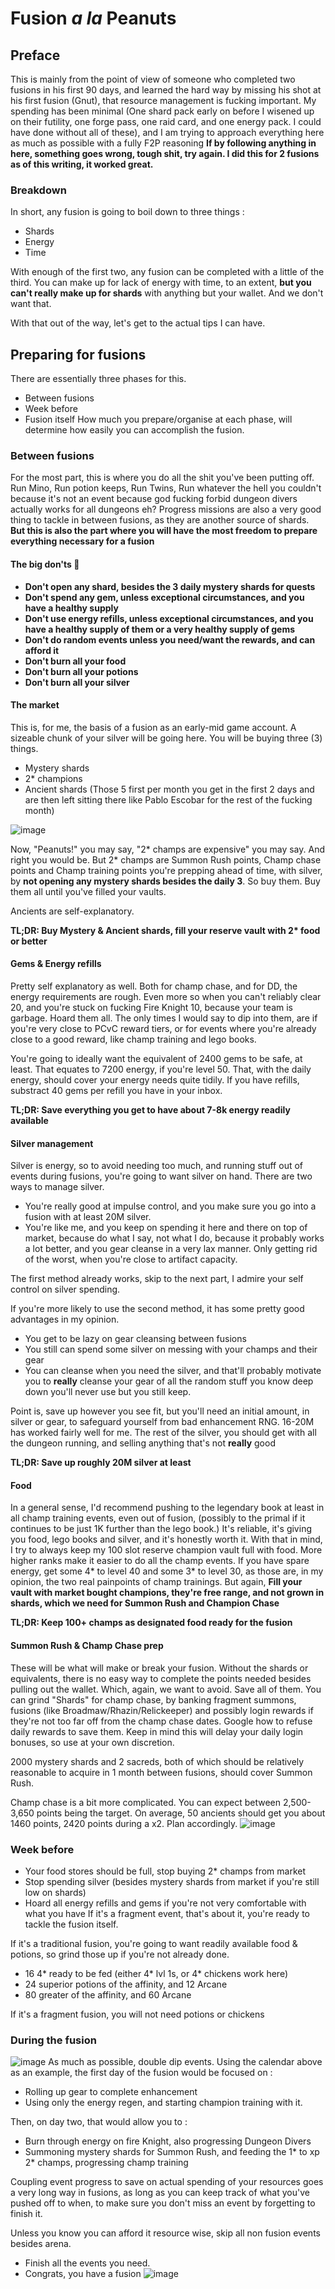 # Fusion *a la* Peanuts

## Preface
This is mainly from the point of view of someone who completed two fusions in his first 90 days, and learned the hard way by missing his shot at his first fusion (Gnut), that resource management is fucking important.
My spending has been minimal (One shard pack early on before I wisened up on their futility, one forge pass, one raid card, and one energy pack. I could have done without all of these), and I am trying to approach everything here as much as possible with a fully F2P reasoning
**If by following anything in here, something goes wrong, tough shit, try again. I did this for 2 fusions as of this writing, it worked great.**
### Breakdown

In short, any fusion is going to boil down to three things : 
- Shards
- Energy
- Time

With enough of the first two, any fusion can be completed with a little of the third. You can make up for lack of energy with time, to an extent, **but you can't really make up for shards** with anything but your wallet. And we don't want that.

With that out of the way, let's get to the actual tips I can have.

## Preparing for fusions
There are essentially three phases for this.
- Between fusions
- Week before
- Fusion itself
How much you prepare/organise at each phase, will determine how easily you can accomplish the fusion.

### Between fusions
For the most part, this is where you do all the shit you've been putting off. Run Mino, Run potion keeps, Run Twins, Run whatever the hell you couldn't because it's not an event because god fucking forbid dungeon divers actually works for all dungeons eh? 
Progress missions are also a very good thing to tackle in between fusions, as they are another source of shards.
**But this is also the part where you will have the most freedom to prepare everything necessary for a fusion**

#### The big don'ts 🚫
- **Don't open any shard, besides the 3 daily mystery shards for quests**
- **Don't spend any gem, unless exceptional circumstances, and you have a healthy supply**
- **Don't use energy refills, unless exceptional circumstances, and you have a healthy supply of them or a very healthy supply of gems**
- **Don't do random events unless you need/want the rewards, and can afford it**
- **Don't burn all your food**
- **Don't burn all your potions**
- **Don't burn all your silver**

#### The market
This is, for me, the basis of a fusion as an early-mid game account. A sizeable chunk of your silver will be going here. You will be buying three (3) things.
- Mystery shards
- 2* champions
- Ancient shards (Those 5 first per month you get in the first 2 days and are then left sitting there like Pablo Escobar for the rest of the fucking month)

![image](https://github.com/Pink-Peanuts/raid-docs/assets/144652551/0a6ab2f5-fa8f-4103-9634-78492a2b645f)

Now, "Peanuts!" you may say, "2* champs are expensive" you may say. And right you would be. But 2* champs are Summon Rush points, Champ chase points and Champ training points you're prepping ahead of time, with silver, by **not opening any mystery shards besides the daily 3**.
So buy them. Buy them all until you've filled your vaults.

Ancients are self-explanatory.

**TL;DR: Buy Mystery & Ancient shards, fill your reserve vault with 2\* food or better**

#### Gems & Energy refills
Pretty self explanatory as well. Both for champ chase, and for DD, the energy requirements are rough. Even more so when you can't reliably clear 20, and you're stuck on fucking Fire Knight 10, because your team is garbage. Hoard them all. 
The only times I would say to dip into them, are if you're very close to PCvC reward tiers, or for events where you're already close to a good reward, like champ training and lego books.

You're going to ideally want the equivalent of 2400 gems to be safe, at least. That equates to 7200 energy, if you're level 50. That, with the daily energy, should cover your energy needs quite tidily. If you have refills, substract 40 gems per refill you have in your inbox.

**TL;DR: Save everything you get to have about 7-8k energy readily available**

#### Silver management
Silver is energy, so to avoid needing too much, and running stuff out of events during fusions, you're going to want silver on hand. There are two ways to manage silver.
- You're really good at impulse control, and you make sure you go into a fusion with at least 20M silver.
- You're like me, and you keep on spending it here and there on top of market, because do what I say, not what I do, because it probably works a lot better, and you gear cleanse in a very lax manner. Only getting rid of the worst, when you're close to artifact capacity.

 The first method already works, skip to the next part, I admire your self control on silver spending.

 If you're more likely to use the second method, it has some pretty good advantages in my opinion. 
 - You get to be lazy on gear cleansing between fusions
 - You still can spend some silver on messing with your champs and their gear
 - You can cleanse when you need the silver, and that'll probably motivate you to **really** cleanse your gear of all the random stuff you know deep down you'll never use but you still keep.

Point is, save up however you see fit, but you'll need an initial amount, in silver or gear, to safeguard yourself from bad enhancement RNG. 16-20M has worked fairly well for me. The rest of the silver, you should get with all the dungeon running, and selling anything that's not **really** good

**TL;DR: Save up roughly 20M silver at least**

#### Food
In a general sense, I'd recommend pushing to the legendary book at least in all champ training events, even out of fusion, (possibly to the primal if it continues to be just 1K further than the lego book.) It's reliable, it's giving you food, lego books and silver, and it's honestly worth it.
With that in mind, I try to always keep my 100 slot reserve champion vault full with food. 
More higher ranks make it easier to do all the champ events. If you have spare energy, get some 4\* to level 40 and some 3\* to level 30, as those are, in my opinion, the two real painpoints of champ trainings. But again, **Fill your vault with market bought champions, they're free range, and not grown in shards, which we need for Summon Rush and Champion Chase**

**TL;DR: Keep 100+ champs as designated food ready for the fusion**

#### Summon Rush & Champ Chase prep
These will be what will make or break your fusion. Without the shards or equivalents, there is no easy way to complete the points needed besides pulling out the wallet. Which, again, we want to avoid.
Save all of them. 
You can grind "Shards" for champ chase, by banking fragment summons, fusions (like Broadmaw/Rhazin/Relickeeper) and possibly login rewards if they're not too far off from the champ chase dates. 
Google how to refuse daily rewards to save them. Keep in mind this will delay your daily login bonuses, so use at your own discretion. 

2000 mystery shards and 2 sacreds, both of which should be relatively reasonable to acquire in 1 month between fusions, should cover Summon Rush.

Champ chase is a bit more complicated. You can expect between 2,500-3,650 points being the target. On average, 50 ancients should get you about 1460 points, 2420 points during a x2. Plan accordingly. 
![image](https://github.com/Pink-Peanuts/raid-docs/assets/144652551/0d463a7c-e27e-4d57-96cb-860662390a1e)

### Week before

- Your food stores should be full, stop buying 2* champs from market
- Stop spending silver (besides mystery shards from market if you're still low on shards)
- Hoard all energy refills and gems if you're not very comfortable with what you have
If it's a fragment event, that's about it, you're ready to tackle the fusion itself.

If it's a traditional fusion, you're going to want readily available food & potions, so grind those up if you're not already done.
- 16 4* ready to be fed (either 4* lvl 1s, or 4* chickens work here)
- 24 superior potions of the affinity, and 12 Arcane
- 80 greater of the affinity, and 60 Arcane

If it's a fragment fusion, you will not need potions or chickens

### During the fusion
![image](https://github.com/Pink-Peanuts/raid-docs/assets/144652551/0719fd62-bd0b-4b6d-b913-053eafae23c6)
As much as possible, double dip events. Using the calendar above as an example, the first day of the fusion would be focused on :
- Rolling up gear to complete enhancement
- Using only the energy regen, and starting champion training with it.
  
Then, on day two, that would allow you to :
- Burn through energy on fire Knight, also progressing Dungeon Divers
- Summoning mystery shards for Summon Rush, and feeding the 1* to xp 2\* champs, progressing champ training

Coupling event progress to save on actual spending of your resources goes a very long way in fusions, as long as you can keep track of what you've pushed off to when, to make sure you don't miss an event by forgetting to finish it.

Unless you know you can afford it resource wise, skip all non fusion events besides arena.

- Finish all the events you need.
- Congrats, you have a fusion
![image](https://github.com/Pink-Peanuts/raid-docs/assets/144652551/57fcf512-4165-42ac-8e1c-1737d884627a)


